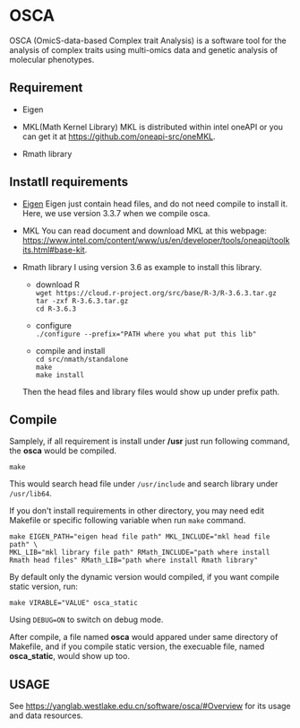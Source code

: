 # OSCA  

OSCA (OmicS-data-based Complex trait Analysis) is a software tool for the analysis of complex traits using multi-omics data and genetic analysis of molecular phenotypes.

## Requirement

- Eigen

- MKL(Math Kernel Library)
    MKL is distributed within intel oneAPI or you can get it at https://github.com/oneapi-src/oneMKL.

- Rmath library

## Instatll requirements

- [Eigen](https://eigen.tuxfamily.org/index.php?title=Main_Page)
Eigen just contain head files, and do not need compile to install it. Here, we use version 3.3.7 when we compile osca.

- MKL
    You can read document and download MKL at this webpage: https://www.intel.com/content/www/us/en/developer/tools/oneapi/toolkits.html#base-kit.  

- Rmath library
    I using version 3.6 as example to install this library.

    * download R  
    `wget https://cloud.r-project.org/src/base/R-3/R-3.6.3.tar.gz`  
    `tar -zxf R-3.6.3.tar.gz`  
    `cd R-3.6.3`  
    
    * configure  
    `./configure --prefix="PATH where you what put this lib"`  
    
    * compile and install  
    `cd src/nmath/standalone`  
    `make`  
    `make install`  
    
    Then the head files and library files would show up under prefix path.

## Compile  

Samplely, if all requirement is install under **/usr** just run following command, the **osca** would be compiled.
```
make  
```
This would search head file under `/usr/include` and search library 
under `/usr/lib64`.  

If you don't install requirements in other directory, you may need edit Makefile or 
specific following variable when run `make` command.

```
make EIGEN_PATH="eigen head file path" MKL_INCLUDE="mkl head file path" \
MKL_LIB="mkl library file path" RMath_INCLUDE="path where install Rmath head files" RMath_LIB="path where install Rmath library"
```

By default only the dynamic version would compiled, if you want compile static 
version, run:

```
make VIRABLE="VALUE" osca_static
```
Using `DEBUG=ON` to switch on debug mode.

After compile, a file named **osca** would appared under same directory of Makefile, and
if you compile static version, the execuable file, named **osca_static**, would show 
up too. 

## USAGE

See https://yanglab.westlake.edu.cn/software/osca/#Overview for its usage and data resources.